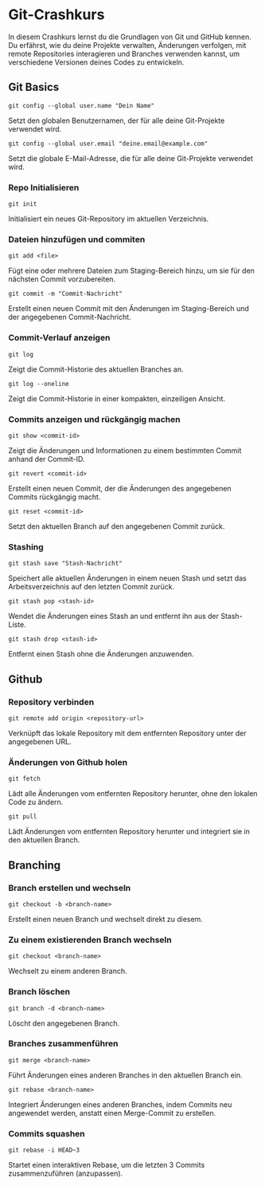 # Git-Crashkurs

In diesem Crashkurs lernst du die Grundlagen von Git und GitHub kennen. Du erfährst, wie du deine Projekte verwalten, Änderungen verfolgen, mit remote Repositories interagieren und Branches verwenden kannst, um verschiedene Versionen deines Codes zu entwickeln.

## Git Basics

    git config --global user.name "Dein Name"

Setzt den globalen Benutzernamen, der für alle deine Git-Projekte verwendet wird.

    git config --global user.email "deine.email@example.com"

Setzt die globale E-Mail-Adresse, die für alle deine Git-Projekte verwendet wird.

### Repo Initialisieren

    git init

Initialisiert ein neues Git-Repository im aktuellen Verzeichnis.

### Dateien hinzufügen und commiten

    git add <file>

Fügt eine oder mehrere Dateien zum Staging-Bereich hinzu, um sie für den nächsten Commit vorzubereiten.

    git commit -m "Commit-Nachricht"

Erstellt einen neuen Commit mit den Änderungen im Staging-Bereich und der angegebenen Commit-Nachricht.

### Commit-Verlauf anzeigen

    git log

Zeigt die Commit-Historie des aktuellen Branches an.

    git log --oneline

Zeigt die Commit-Historie in einer kompakten, einzeiligen Ansicht.

### Commits anzeigen und rückgängig machen

    git show <commit-id>

Zeigt die Änderungen und Informationen zu einem bestimmten Commit anhand der Commit-ID.

    git revert <commit-id>

Erstellt einen neuen Commit, der die Änderungen des angegebenen Commits rückgängig macht.

    git reset <commit-id>

Setzt den aktuellen Branch auf den angegebenen Commit zurück.

### Stashing

    git stash save "Stash-Nachricht"

Speichert alle aktuellen Änderungen in einem neuen Stash und setzt das Arbeitsverzeichnis auf den letzten Commit zurück.

    git stash pop <stash-id>

Wendet die Änderungen eines Stash an und entfernt ihn aus der Stash-Liste.

    git stash drop <stash-id>

Entfernt einen Stash ohne die Änderungen anzuwenden.

## Github

### Repository verbinden

    git remote add origin <repository-url>

Verknüpft das lokale Repository mit dem entfernten Repository unter der angegebenen URL.

### Änderungen von Github holen

    git fetch

Lädt alle Änderungen vom entfernten Repository herunter, ohne den lokalen Code zu ändern.

    git pull

Lädt Änderungen vom entfernten Repository herunter und integriert sie in den aktuellen Branch.

## Branching

### Branch erstellen und wechseln

    git checkout -b <branch-name>

Erstellt einen neuen Branch und wechselt direkt zu diesem.

### Zu einem existierenden Branch wechseln

    git checkout <branch-name>

Wechselt zu einem anderen Branch.

### Branch löschen

    git branch -d <branch-name>

Löscht den angegebenen Branch.

### Branches zusammenführen

    git merge <branch-name>

Führt Änderungen eines anderen Branches in den aktuellen Branch ein.

    git rebase <branch-name>

Integriert Änderungen eines anderen Branches, indem Commits neu angewendet werden, anstatt einen Merge-Commit zu erstellen.

### Commits squashen

    git rebase -i HEAD~3

Startet einen interaktiven Rebase, um die letzten 3 Commits zusammenzuführen (anzupassen).
